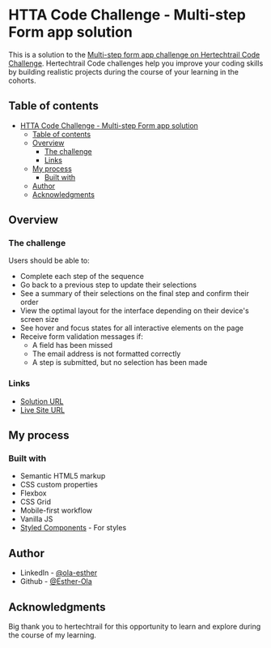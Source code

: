 # HTTA Code Challenge - Multi-step Form app solution

This is a solution to the [Multi-step form app challenge on Hertechtrail Code Challenge](https://multi-step-form-cc.netlify.app/). Hertechtrail Code challenges help you improve your coding skills by building realistic projects during the course of your learning in the cohorts.

## Table of contents

- [HTTA Code Challenge - Multi-step Form app solution](#htta-code-challenge---multi-step-form-app-solution)
  - [Table of contents](#table-of-contents)
  - [Overview](#overview)
    - [The challenge](#the-challenge)
    - [Links](#links)
  - [My process](#my-process)
    - [Built with](#built-with)
  - [Author](#author)
  - [Acknowledgments](#acknowledgments)


## Overview

### The challenge

Users should be able to:

- Complete each step of the sequence
- Go back to a previous step to update their selections
- See a summary of their selections on the final step and confirm their order
- View the optimal layout for the interface depending on their device's screen size
- See hover and focus states for all interactive elements on the page
- Receive form validation messages if:
  - A field has been missed
  - The email address is not formatted correctly
  - A step is submitted, but no selection has been made


### Links

- [Solution URL](https://github.com/ESTHER-OLA/password-generator-app)
- [Live Site URL](https://esther-ola.github.io/age-calculator-app-group-7/)

## My process

### Built with

- Semantic HTML5 markup
- CSS custom properties
- Flexbox
- CSS Grid
- Mobile-first workflow
- Vanilla JS 
- [Styled Components](https://styled-components.com/) - For styles


## Author


- LinkedIn - [@ola-esther](www.linkedin.com/in/ola-esther-96255918b/)
- Github - [@Esther-Ola](https://github.com/ESTHER-OLA)



## Acknowledgments

Big thank you to hertechtrail for this opportunity to learn and explore during the course of my learning.
